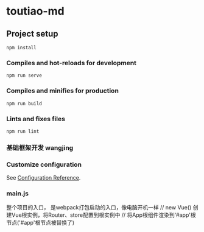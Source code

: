 # toutiao-md

## Project setup
```
npm install
```

### Compiles and hot-reloads for development
```
npm run serve
```

### Compiles and minifies for production
```
npm run build
```

### Lints and fixes files
```
npm run lint
```
### 基础框架开发 wangjing
### Customize configuration
See [Configuration Reference](https://cli.vuejs.org/config/).



### main.js
整个项目的入口，
是webpack打包启动的入口，像电脑开机一样
// new Vue() 创建Vue根实例，将Router、store配置到根实例中 // 将App根组件渲染到'#app'根节点('#app'根节点被替换了)